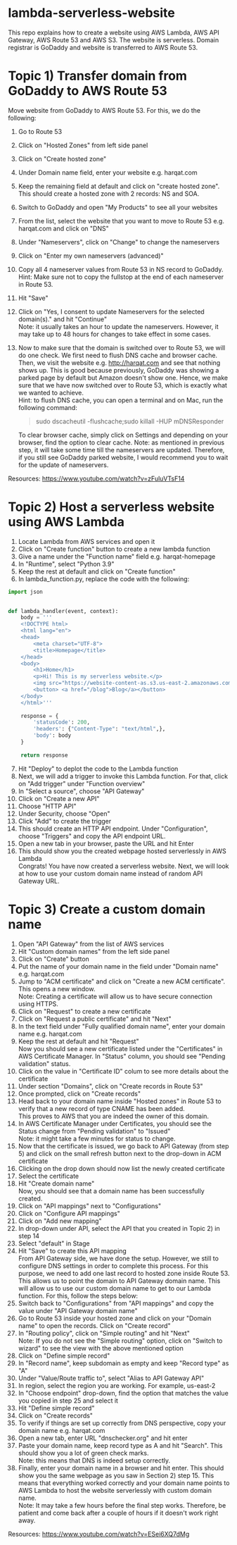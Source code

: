 # lambda-serverless-website
This repo explains how to create a website using AWS Lambda, AWS API Gateway, AWS Route 53 and AWS S3. The website is serverless. Domain registrar is GoDaddy and website is transferred to AWS Route 53.

# Topic 1) Transfer domain from GoDaddy to AWS Route 53
Move website from GoDaddy to AWS Route 53. For this, we do the following:  
1. Go to Route 53
2. Click on "Hosted Zones" from left side panel
3. Click on "Create hosted zone"
4. Under Domain name field, enter your website e.g. harqat.com
5. Keep the remaining field at default and click on "create hosted zone". This should create a hosted zone with 2 records: NS and SOA.
6. Switch to GoDaddy and open "My Products" to see all your websites
7. From the list, select the website that you want to move to Route 53 e.g. harqat.com and click on "DNS"
8. Under "Nameservers", click on "Change" to change the nameservers
9. Click on "Enter my own nameservers (advanced)"
10. Copy all 4 nameserver values from Route 53 in NS record to GoDaddy. Hint: Make sure not to copy the fullstop at the end of each nameserver in Route 53.
11. Hit "Save"
12. Click on "Yes, I consent to update Nameservers for the selected domain(s)." and hit "Continue"  
    Note: it usually takes an hour to update the nameservers. However, it may take up to 48 hours for changes to take effect in some cases.
13. Now to make sure that the domain is switched over to Route 53, we will do one check. We first need to flush DNS cache and browser cache. Then,
we visit the website e.g. http://harqat.com and see that nothing shows up. This is good because previously, GoDaddy was showing a parked page by default 
but Amazon doesn't show one. Hence, we make sure that we have now switched over to Route 53, which is exactly what we wanted to achieve.  
Hint: to flush DNS cache, you can open a terminal and on Mac, run the following command:
    > sudo dscacheutil -flushcache;sudo killall -HUP mDNSResponder  

    To clear browser cache, simply click on Settings and depending on your browser, find the option to clear cache.
    Note: as mentioned in previous step, it will take some time till the nameservers are updated. Therefore, if you still see GoDaddy parked website, I 
    would recommend you to wait for the update of nameservers.
    
Resources: https://www.youtube.com/watch?v=zFuluVTsF14

# Topic 2) Host a serverless website using AWS Lambda
1. Locate Lambda from AWS services and open it
2. Click on "Create function" button to create a new lambda function
3. Give a name under the "Function name" field e.g. harqat-homepage
4. In "Runtime", select "Python 3.9"
5. Keep the rest at default and click on "Create function"
6. In lambda_function.py, replace the code with the following:
``` python
import json

    
def lambda_handler(event, context):
    body = '''
    <!DOCTYPE html>
    <html lang="en">
    <head>
        <meta charset="UTF-8">
        <title>Homepage</title>
    </head>
    <body>
        <h1>Home</h1>
        <p>Hi! This is my serverless website.</p>
        <img src="https://website-content-as.s3.us-east-2.amazonaws.com/publicprefix/abdullahshafin_400x400.jpeg" width="500" />
        <button> <a href="/blog">Blog</a></button>
    </body>
    </html>'''
    
    response = {
        'statusCode': 200,
        'headers': {"Content-Type": "text/html",},
        'body': body
    }
    
    return response
```
7. Hit "Deploy" to deplot the code to the Lambda function
8. Next, we will add a trigger to invoke this Lambda function. For that, click on "Add trigger" under "Function overview"
9. In "Select a source", choose "API Gateway"
10. Click on "Create a new API"
11. Choose "HTTP API"
12. Under Security, choose "Open"
13. Click "Add" to create the trigger
14. This should create an HTTP API endpoint. Under "Configuration", choose "Triggers" and copy the API endpoint URL.
15. Open a new tab in your browser, paste the URL and hit Enter
16. This should show you the created webpage hosted serverlessly in AWS Lambda  
Congrats! You have now created a serverless website. Next, we will look at how to use your custom domain name instead of random API Gateway URL. 

# Topic 3) Create a custom domain name
1. Open "API Gateway" from the list of AWS services
2. Hit "Custom domain names" from the left side panel
3. Click on "Create" button
4. Put the name of your domain name in the field under "Domain name" e.g. harqat.com
5. Jump to "ACM certificate" and click on "Create a new ACM certificate". This opens a new window.  
   Note: Creating a certificate will allow us to have secure connection using HTTPS.
6. Click on "Request" to create a new certificate
7. Click on "Request a public certificate" and hit "Next"
8. In the text field under "Fully qualified domain name", enter your domain name e.g. harqat.com
9. Keep the rest at default and hit "Request"  
   Now you should see a new certificate listed under the "Certificates" in AWS Certificate Manager. In "Status" column, you should see "Pending validation" status.
10. Click on the value in "Certificate ID" colum to see more details about the certificate
11. Under section "Domains", click on "Create records in Route 53"
12. Once prompted, click on "Create records"
13. Head back to your domain name inside "Hosted zones" in Route 53 to verify that a new record of type CNAME has been added.  
    This proves to AWS that you are indeed the owner of this domain.
14. In AWS Certificate Manager under Certificates, you should see the Status change from "Pending validation" to "Issued"  
    Note: it might take a few minutes for status to change.
15. Now that the certificate is issued, we go back to API Gateway (from step 5) and click on the small refresh button next to the drop-down in ACM certificate
16. Clicking on the drop down should now list the newly created certificate
17. Select the certificate 
18. Hit "Create domain name"  
    Now, you should see that a domain name has been successfully created. 
19. Click on "API mappings" next to "Configurations"
20. Click on "Configure API mappings"
21. Click on "Add new mapping"
22. In drop-down under API, select the API that you created in Topic 2) in step 14
23. Select "default" in Stage 
24. Hit "Save" to create this API mapping  
    From API Gateway side, we have done the setup. However, we still to configure DNS settings in order to complete this process. For this purpose, we need to add one last record to hosted zone inside Route 53. This allows us to point the domain to API Gateway domain name. This will allow us to use our custom domain name to get to our Lambda function. For this, follow the steps below:
25. Switch back to "Configurations" from "API mappings" and copy the value under "API Gateway domain name"
26. Go to Route 53 inside your hosted zone and click on your "Domain name" to open the records. Click on "Create record"
27. In "Routing policy", click on "Simple routing" and hit "Next"  
    Note: If you do not see the "Simple routing" option, click on "Switch to wizard" to see the view with the above mentioned option
28. Click on "Define simple record"
29. In "Record name", keep subdomain as empty and keep "Record type" as "A"
30. Under "Value/Route traffic to", select "Alias to API Gateway API"
31. In region, select the region you are working. For example, us-east-2
32. In "Choose endpoint" drop-down, find the option that matches the value you copied in step 25 and select it
33. Hit "Define simple record"
34. Click on "Create records"
35. To verify if things are set up correctly from DNS perspective, copy your domain name e.g. harqat.com
36. Open a new tab, enter URL "dnschecker.org" and hit enter
37. Paste your domain name, keep record type as A and hit "Search". This should show you a lot of green check marks.  
    Note: this means that DNS is indeed setup correctly. 
38. Finally, enter your domain name in a browser and hit enter. This should show you the same webpage as you saw in Section 2) step 15. This means that everything worked correctly and your domain name points to AWS Lambda to host the website serverlessly with custom domain name.  
    Note: It may take a few hours before the final step works. Therefore, be patient and come back after a couple of hours if it doesn't work right away.

Resources: https://www.youtube.com/watch?v=ESei6XQ7dMg
